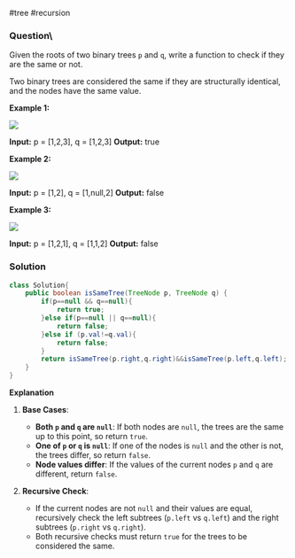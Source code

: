 #tree #recursion 
### Question\
Given the roots of two binary trees `p` and `q`, write a function to check if they are the same or not.

Two binary trees are considered the same if they are structurally identical, and the nodes have the same value.

**Example 1:**

![](https://assets.leetcode.com/uploads/2020/12/20/ex1.jpg)

**Input:** p = [1,2,3], q = [1,2,3]
**Output:** true

**Example 2:**

![](https://assets.leetcode.com/uploads/2020/12/20/ex2.jpg)

**Input:** p = [1,2], q = [1,null,2]
**Output:** false

**Example 3:**

![](https://assets.leetcode.com/uploads/2020/12/20/ex3.jpg)

**Input:** p = [1,2,1], q = [1,1,2]
**Output:** false

### Solution
```java
class Solution{
	public boolean isSameTree(TreeNode p, TreeNode q) {  
	    if(p==null && q==null){  
	        return true;  
	    }else if(p==null || q==null){  
	        return false;  
	    }else if (p.val!=q.val){  
	        return false;  
	    }  
	    return isSameTree(p.right,q.right)&&isSameTree(p.left,q.left);  
	}
}
```

**Explanation**
1. **Base Cases**:
    
    - **Both `p` and `q` are `null`**: If both nodes are `null`, the trees are the same up to this point, so return `true`.
    - **One of `p` or `q` is `null`**: If one of the nodes is `null` and the other is not, the trees differ, so return `false`.
    - **Node values differ**: If the values of the current nodes `p` and `q` are different, return `false`.
2. **Recursive Check**:
    
    - If the current nodes are not `null` and their values are equal, recursively check the left subtrees (`p.left` vs `q.left`) and the right subtrees (`p.right` vs `q.right`).
    - Both recursive checks must return `true` for the trees to be considered the same.
